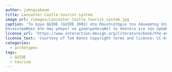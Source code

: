 ```yaml
---
author: johngiakoum
title: Lancaster-Castle-tourist-system
image_url: /images/Lancaster_Castle_tourist_system.jpg
caption: 'Το έργο GUIDE (GUIDE 2001) στο Πανεπιστήμιο του Λάνκαστερ ήταν η πρώτη μεγαλύτερη και δημόσια εγκατάσταση ενός ερευνητικού πρωτοτύπου για να διερευνηθεί η επίγνωση πλαισίου στον τομέα του τουρισμού.
Επικεντρώθηκε στο πώς μπορεί να χρησιμοποιηθεί το πλαίσιο για την προώθηση ενός κινητού συστήματος πληροφοριών για τους επισκέπτες στην ιστορική πόλη του Lancaster αλλάζοντας τα δεδομένα της διάδρασης ανθρώπου υπολογιστή.'
license_url: 'https://www.interaction-design.org/literature/book/the-encyclopedia-of-human-computer-interaction-2nd-ed/context-aware-computing-context-awareness-context-aware-user-interfaces-and-implicit-interaction'
license_text: 'Courtesy of Tom Oates Copyright terms and licence: CC-Att-SA-3 (Creative Commons Attribution-ShareAlike 3.0)'
categories:
  - archetypes
tags:
  - GUIDE
  - tourism
---
```

